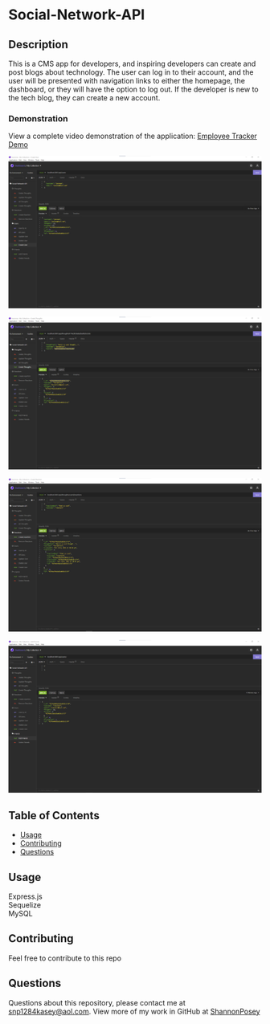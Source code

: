 # Social-Network-API

## Description 
This is a CMS app for developers, and inspiring developers can create and post blogs about technology.  The user can log in to their account, and the user will be presented with navigation links to either the homepage, the dashboard, or they will have the option to log out.  If the developer is new to the tech blog, they can create a new account. 

### Demonstration
View a complete video demonstration of the application: [Employee Tracker Demo]()

![Social-Network-API](/img/User.png)


![Social-Network-API](/img/Thoughts.png)


![Social-Network-API](/img/reactions.png)


![Social-Network-API](/img/Friends.png)

## Table of Contents 

* [Usage](#usage)
* [Contributing](#contributing)
* [Questions](#questions)

## Usage

Express.js <br/> Sequelize <br/> MySQL


## Contributing

Feel free to contribute to this repo

## Questions

Questions about this repository, please contact me at [snp1284kasey@aol.com](mailto:snp1284kasey@aol.com). View more of my work in GitHub at [ShannonPosey](https://github.com/ShannonPosey)

